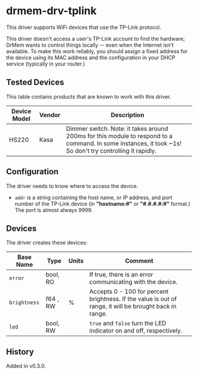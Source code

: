 # drmem-drv-tplink

This driver supports WiFi devices that use the TP-Link protocol.

This driver doesn't access a user's TP-Link account to find the
hardware; DrMem wants to control things locally -- even when the
Internet isn't available. To make this work reliably, you should
assign a fixed address for the device using its MAC address and the
configuration in your DHCP service (typically in your router.)

## Tested Devices

This table contains products that are known to work with this driver.

| Device Model | Vendor | Description   |
|--------------|--------|---------------|
| HS220        | Kasa   | Dimmer switch. Note: it takes around 200ms for this module to respond to a command. In some instances, it took ~1s! So don't try controlling it rapidly. |

## Configuration

The driver needs to know where to access the device.

- `addr` is a string containing the host name, or IP address, and port
  number of the TP-Link device (in **"hostname:#"** or
  **"\#.#.#.#:#"** format.) The port is almost always 9999.

## Devices

The driver creates these devices:

| Base Name    | Type     | Units | Comment                                |
|--------------|----------|-------|----------------------------------------|
| `error`      | bool, RO |       | If true, there is an error communicating with the device. |
| `brightness` | f64 , RW | %     | Accepts 0 - 100 for percent brightness. If the value is out of range, it will be brought back in range. |
| `led`        | bool, RW |       | `true` and `false` turn the LED indicator on and off, respectively. |

## History

Added in v0.3.0.
